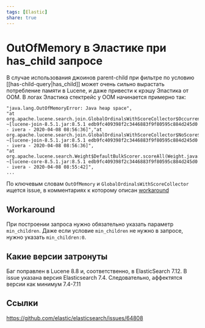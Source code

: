 ```yaml
---
tags: [Elastic]
share: true
---
```

# OutOfMemory в Эластике при has_child запросе
В случае использования джоинов parent-child при фильтре по условию [[has-child-query|has_child]] может очень сильно вырастать потребление памяти в Lucene, и даже привести к крэшу Эластика от OOM.
В логах Эластика стектрейс у ООМ начинается примерно так:
```
"java.lang.OutOfMemoryError: Java heap space",
"at org.apache.lucene.search.join.GlobalOrdinalsWithScoreCollector$Occurrences.increment(GlobalOrdinalsWithScoreCollector.java:363) ~[lucene-join-8.5.1.jar:8.5.1 edb9fc409398f2c3446883f9f80595c884d245d0 - ivera - 2020-04-08 08:56:36]","at org.apache.lucene.search.join.GlobalOrdinalsWithScoreCollector$NoScore$1.collect(GlobalOrdinalsWithScoreCollector.java:258) ~[lucene-join-8.5.1.jar:8.5.1 edb9fc409398f2c3446883f9f80595c884d245d0 - ivera - 2020-04-08 08:56:36]",
"at org.apache.lucene.search.Weight$DefaultBulkScorer.scoreAll(Weight.java:267) ~[lucene-core-8.5.1.jar:8.5.1 edb9fc409398f2c3446883f9f80595c884d245d0 - ivera - 2020-04-08 08:55:42]",
...
```
По ключевым словам `OutOfMemory` и `GlobalOrdinalsWithScoreCollector` ищется  issue, в комментариях к которому описан [workaround](https://github.com/elastic/elasticsearch/issues/64808#issuecomment-730846658)
## Workaround
При построении запроса нужно обязательно указать параметр `min_children`. Даже если условие `min_children` не нужно в запросе, нужно указать `min_children:0`.
## Какие версии затронуты
Баг поправлен в Lucene 8.8 и, cоответственно, в ElasticSearch 7.12. В issue указана версия Elasticsearch 7.4. Следовательно, аффектятся версии как минимум 7.4-7.11
## Ссылки
https://github.com/elastic/elasticsearch/issues/64808
